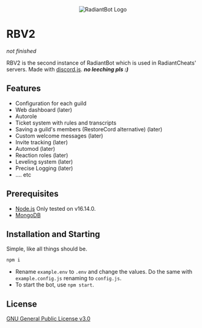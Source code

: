 <p align="center">
<img src="https://cdn.discordapp.com/avatars/854489728731316254/4a0577f2b07b7f5d9d3ee0b04499f0a7.webp" alt="RadiantBot Logo"/>
</p>

# RBV2

*not finished*

RBV2 is the second instance of RadiantBot which is used in RadiantCheats' servers. Made with [discord.js](https://github.com/discordjs/discord.js).
__*no leeching pls :)*__

## Features

* Configuration for each guild
* Web dashboard (later)
* Autorole
* Ticket system with rules and transcripts
* Saving a guild's members (RestoreCord alternative) (later)
* Custom welcome messages (later)
* Invite tracking (later)
* Automod (later)
* Reaction roles (later)
* Leveling system (later)
* Precise Logging (later)
* .... etc

## Prerequisites

* [Node.js](https://nodejs.org/en/) Only tested on v16.14.0.
* [MongoDB](https://www.mongodb.com)

## Installation and Starting

Simple, like all things should be.

```bash
npm i
```

* Rename `example.env` to `.env` and change the values. Do the same with `example.config.js` renaming to `config.js`.
* To start the bot, use `npm start`.

## License
[GNU General Public License v3.0](https://choosealicense.com/licenses/gpl-3.0/)